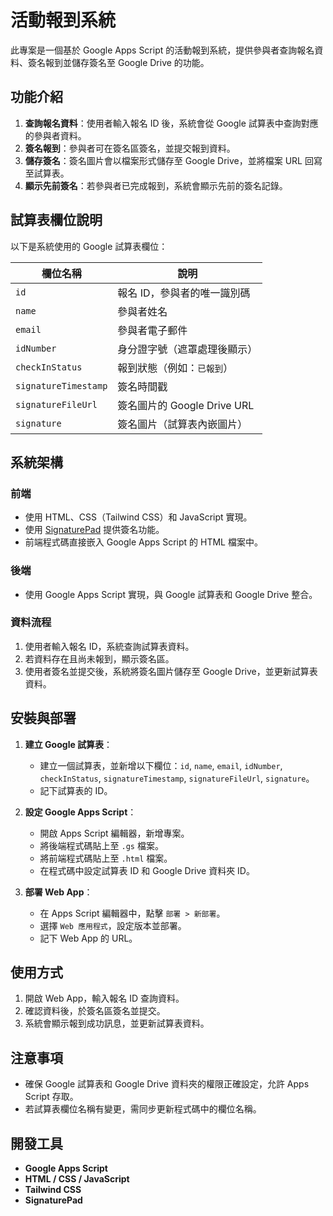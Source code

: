 # 活動報到系統

此專案是一個基於 Google Apps Script 的活動報到系統，提供參與者查詢報名資料、簽名報到並儲存簽名至 Google Drive 的功能。

## 功能介紹

1. **查詢報名資料**：使用者輸入報名 ID 後，系統會從 Google 試算表中查詢對應的參與者資料。
2. **簽名報到**：參與者可在簽名區簽名，並提交報到資料。
3. **儲存簽名**：簽名圖片會以檔案形式儲存至 Google Drive，並將檔案 URL 回寫至試算表。
4. **顯示先前簽名**：若參與者已完成報到，系統會顯示先前的簽名記錄。

## 試算表欄位說明

以下是系統使用的 Google 試算表欄位：

| 欄位名稱             | 說明                       |
|----------------------|----------------------------|
| `id`                | 報名 ID，參與者的唯一識別碼 |
| `name`              | 參與者姓名                 |
| `email`             | 參與者電子郵件             |
| `idNumber`          | 身分證字號（遮罩處理後顯示）|
| `checkInStatus`     | 報到狀態（例如：`已報到`）  |
| `signatureTimestamp`| 簽名時間戳                 |
| `signatureFileUrl`  | 簽名圖片的 Google Drive URL |
| `signature`         | 簽名圖片（試算表內嵌圖片） |

## 系統架構

### 前端
- 使用 HTML、CSS（Tailwind CSS）和 JavaScript 實現。
- 使用 [SignaturePad](https://github.com/szimek/signature_pad) 提供簽名功能。
- 前端程式碼直接嵌入 Google Apps Script 的 HTML 檔案中。

### 後端
- 使用 Google Apps Script 實現，與 Google 試算表和 Google Drive 整合。

### 資料流程
1. 使用者輸入報名 ID，系統查詢試算表資料。
2. 若資料存在且尚未報到，顯示簽名區。
3. 使用者簽名並提交後，系統將簽名圖片儲存至 Google Drive，並更新試算表資料。

## 安裝與部署

1. **建立 Google 試算表**：
   - 建立一個試算表，並新增以下欄位：`id`, `name`, `email`, `idNumber`, `checkInStatus`, `signatureTimestamp`, `signatureFileUrl`, `signature`。
   - 記下試算表的 ID。

2. **設定 Google Apps Script**：
   - 開啟 Apps Script 編輯器，新增專案。
   - 將後端程式碼貼上至 `.gs` 檔案。
   - 將前端程式碼貼上至 `.html` 檔案。
   - 在程式碼中設定試算表 ID 和 Google Drive 資料夾 ID。

3. **部署 Web App**：
   - 在 Apps Script 編輯器中，點擊 `部署 > 新部署`。
   - 選擇 `Web 應用程式`，設定版本並部署。
   - 記下 Web App 的 URL。

## 使用方式

1. 開啟 Web App，輸入報名 ID 查詢資料。
2. 確認資料後，於簽名區簽名並提交。
3. 系統會顯示報到成功訊息，並更新試算表資料。

## 注意事項

- 確保 Google 試算表和 Google Drive 資料夾的權限正確設定，允許 Apps Script 存取。
- 若試算表欄位名稱有變更，需同步更新程式碼中的欄位名稱。

## 開發工具

- **Google Apps Script**
- **HTML / CSS / JavaScript**
- **Tailwind CSS**
- **SignaturePad**